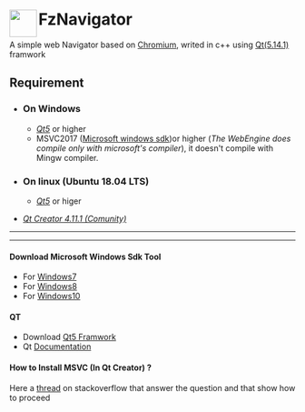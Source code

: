 # FzNavigator<a href="url"><img src="fznavigator_icones/web.png" align="left" height="48" width="48" ></a>
A simple web Navigator based on [Chromium](https://wiki.qt.io/QtWebEngine), writed in c++ using [Qt(5.14.1)](https://download.qt.io/official_releases/qt/5.14/5.14.1/) framwork 

## Requirement 
 - ### On Windows
   - [_Qt5_](https://download.qt.io/official_releases/qt/) or higher
   - MSVC2017 ([Microsoft windows sdk](https://developer.microsoft.com/en-US/windows/downloads/windows-10-sdk/))or higher (_The WebEngine does compile only with microsoft's compiler_), it doesn't compile with Mingw compiler.
 - ### On linux (Ubuntu 18.04 LTS)
   - [_Qt5_](https://download.qt.io/official_releases/qt/) or higer
   
 - [_Qt Creator 4.11.1 (Comunity)_](https://download.qt.io/official_releases/qtcreator/4.11/4.11.1/)
   
-----------------------------------------------------------------------------------------
-----------------------------------------------------------------------------------------
#### Download Microsoft Windows Sdk Tool
 - For [Windows7](https://www.microsoft.com/en-us/download/details.aspx?id=8279)
 - For [Windows8](https://support.microsoft.com/en-us/help/2780680/an-update-is-available-for-windows-sdk-for-windows-8)
 - For [Windows10](https://developer.microsoft.com/en-US/windows/downloads/windows-10-sdk/)
 
 
 #### QT
 - Download [Qt5 Framwork](https://download.qt.io/official_releases/qt/)
 - Qt [Documentation](https://doc.qt.io/)
 #### How to Install MSVC (In Qt Creator) ?
 Here a [thread](https://stackoverflow.com/questions/47773289/debugging-in-qtcreator-using-msvc2017-compiler#answers) on stackoverflow that answer the question and that show how to proceed
